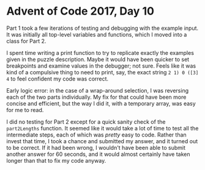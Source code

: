# Advent of Code 2017, Day 10

Part 1 took a few iterations of testing and debugging with the example input.  It was initially all top-level variables and functions, which I moved into a class for Part 2.

I spent time writing a print function to try to replicate exactly the examples given in the puzzle description.  Maybe it would have been quicker to set breakpoints and examine values in the debugger; not sure.  Feels like it was kind of a compulsive thing to need to print, say, the exact string `2 1) 0 ([3] 4` to feel confident my code was correct.

Early logic error: in the case of a wrap-around selection, I was reversing each of the two parts individually.  My fix for that could have been more concise and efficient, but the way I did it, with a temporary array, was easy for me to read.

I did no testing for Part 2 except for a quick sanity check of the `part2Lengths` function.  It seemed like it would take a lot of time to test all the intermediate steps, each of which was *pretty* easy to code.  Rather than invest that time, I took a chance and submitted my answer, and it turned out to be correct.  If it had been wrong, I wouldn't have been able to submit another answer for 60 seconds, and it would almost certainly have taken longer than that to fix my code anyway.

